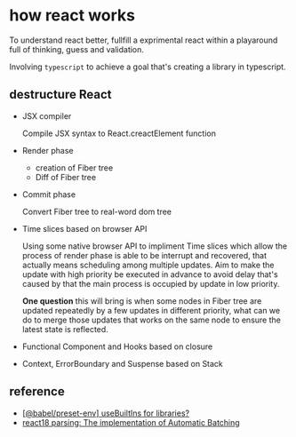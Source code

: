 # how react works
 To understand react better, fullfill a exprimental react within a playaround full of thinking, guess and validation.

Involving `typescript` to achieve a goal that's creating a library in typescript.

## destructure React
- JSX compiler

  Compile JSX syntax to React.creactElement function
- Render phase
  - creation of Fiber tree
  - Diff of Fiber tree
- Commit phase

  Convert Fiber tree to real-word dom tree
- Time slices based on browser API

  Using some native browser API to impliment Time slices which allow the process of render phase is able to be interrupt and recovered, that actually means scheduling among multiple updates. Aim to make the update with high priority be executed in advance to avoid delay that's caused by that the main process is occupied by update in low priority.

  **One question** this will bring is when some nodes in Fiber tree are updated repeatedly by a few updates in different priority, what can we do to merge those updates that works on the same node to ensure the latest state is reflected.
- Functional Component and Hooks based on closure
- Context, ErrorBoundary and Suspense based on Stack

## reference
- [[@babel/preset-env] useBuiltIns for libraries?](https://github.com/babel/babel/issues/7267)
- [react18 parsing: The implementation of Automatic Batching](https://juejin.cn/post/7196313603426910269)
